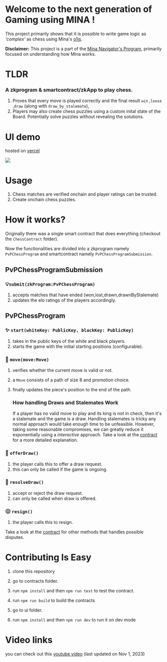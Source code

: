 # Welcome to the next generation of Gaming using MINA !
This project primarily shows that it is possible to write game logic as *'complex'* as chess using Mina's [o1js](https://github.com/o1-labs/o1js/).

**Disclaimer:** This project is a part of the [Mina Navigator's Program](https://discord.com/channels/484437221055922177/1160881781055180800), primarily focused on understanding how Mina works.

# TLDR
### A zkprogram & smartcontract/zkApp to play chess.
1. Proves that every move is played correctly and the final result `win` ,`loose` ,`draw` (along with `draw_by_stalemate`),
2. Players may also create chess puzzles using a custom inital state of the Board. Potentially solve puzzles without revealing the solutions.

# UI demo 
hosted on [vercel](https://zkchess-ten.vercel.app/)

<img src="https://github.com/rudrakpatra/zkchess/assets/84844790/877962c0-a4ab-46cd-b0c1-50a818be0d6b" style="min-width:100%"/>

# Usage
1. Chess matches are verified onchain and player ratings can be trusted.
2. Create onchain chess puzzles.

# How it works?
Originally there was a single smart contract that does everything (checkout the `ChessContract` folder).

Now the functionalities are divided into a zkprogram namely `PvPChessProgram` and  smartcontract namely `PvPChessProgramSubmission`.

## PvPChessProgramSubmission
### 💡`submit(zkProgram:PvPChessProgram)`
1. accepts matches that have ended (won,lost,drawn,drawnByStalemate)
2. updates the elo ratings of the players accordingly.
   
## PvPChessProgram
### ✨ `start(whiteKey: PublicKey, blackKey: PublicKey)`
1. takes in the public keys of the white and black players.
2. starts the game with the initial starting positions (configurable).

### 🚚 `move(move:Move)`
1. verifies whether the current move is valid or not.
2. a `Move` consists of a path of size 8 and promotion choice.
3. finally updates the piece's position to the end of the path.

   ### How handling Draws and Stalemates Work
     If a player has no valid move to play and its king is not in check, then it's a stalemate and the game is a draw.
      Handling stalemates is tricky any normal approach would take enough time to be unfeasible.
      However, taking some reasonable compromises, we can greatly reduce it exponentially using a _interactive_ approach.
      Take a look at the [contract](https://github.com/rudrakpatra/zkchess/tree/gameloop/contracts#readme) for a more detailed explanation.
  
### 🤝 `offerDraw()`
1. the player calls this to offer a draw request.
2. this can only be called if the game is ongoing.

### 🤝 `resolveDraw()`
1. accept or reject the draw request.
2. can only be called when draw is offered. 

### 😖 `resign()`
1. the player calls this to resign.

Take a look at the [contract](https://github.com/rudrakpatra/zkchess/tree/gameloop/contracts#readme) for other methods that handles possible disputes.

# Contributing Is Easy
1. clone this repository 
2. go to contracts folder.
3. run `npm install` and then `npm run test` to test the contract.
4. run `npm run build` to build the contracts

5. go to ui folder.
6. run `npm install` and then `npm run dev` to run it on dev mode

# Video links
you can check out this [youtube video](https://youtu.be/4SH52WuMwkI) (last updated on Nov 1, 2023) 
